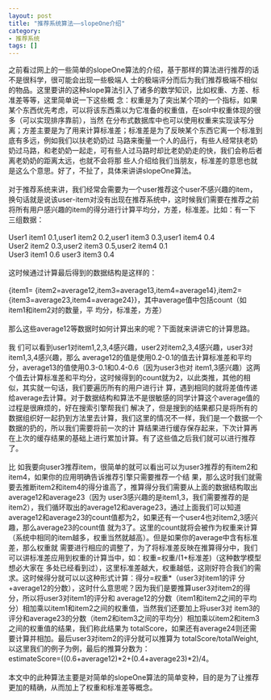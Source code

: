 ```yaml
---
layout: post
title: "推荐系统算法——slopeOne介绍"
category: 
- 推荐系统
tags: []
---
```




之前看过网上的一些简单的slopeOne算法的介绍，基于那样的算法进行推荐的话不是很科学，很可能会出现一些极端人 士的极端评分而后为我们推荐极端不相似的物品。这里要讲的这种slope算法引入了诸多的数学知识，比如权重、方差、标准差等等，这里简单说一下这些概 念：权重是为了突出某个项的一个指标，如果某个东西优先考虑，可以将该东西乘以为它准备的权重值，在solr中权重体现的很多（可以实现排序靠前），当然 在分布式数据库中也可以使用权重来实现读写分离；方差主要是为了用来计算标准差；标准差是为了反映某个东西它离一个标准到底有多远，例如我们以扶老奶奶过 马路来衡量一个人的品行，有些人经常扶老奶奶过马路，和老奶奶一起走，可有些人过马路时却比老奶奶走的快，我们会称后者离老奶奶的距离太远，也就不会将那 些人介绍给我们当朋友，标准差的意思也就是这么个意思。好了，不扯了，具体来讲讲slopeOne算法。</br></br>
对于推荐系统来讲，我们经常会需要为一个user推荐这个user不感兴趣的item，换句话就是说该user-item对没有出现在推荐系统中，这时候我们需要在推荐之前将所有用户感兴趣的item的得分进行计算平均分，方差，标准差。比如：有一下三组数据：</br></br>
User1 item1 0.1,user1 item2 0.2,user1 item3 0.3,user1 item4 0.4</br>
User2 item2 0.3,user2 item3 0.5,user2 item4 0.1</br>
User3 item1 0.6 user3 item3 0.4</br></br>
这时候通过计算最后得到的数据结构是这样的：</br></br>
{item1= {item2=average12,item3=average13,item4=average14},item2= {item3=average23,item4=average24}}，其中average值中包括count（如item1和item2对的数量，平 均分，标准差，方差）</br></br>
那么这些average12等数据时如何计算出来的呢？下面就来讲讲它的计算思路。</br></br>
我 们可以看到user1对item1,2,3,4感兴趣，user2对item2,3,4感兴趣，user3对item1,3,4感兴趣，那么 average12的值是使用0.2-0.1的值去计算标准差和平均分，average13的值使用0.3-0.1和0.4-0.6（因为user3也对 item1,3感兴趣）这两个值去计算标准差和平均分，这时候得到的count就为2，以此类推，其他的相似，其实就一句话，我们要遍历所有的用户进行计 算，遇到相同的就将差值传递给average去计算。对于数据结构和算法不是很敏感的同学计算这个average值的过程是很麻烦的，好在搜索引擎帮我们 解决了，但是搜到的结果都只是将所有的数据组织好一起扔到方法里去计算，我们这里的情况不一样，我们是一个数据一个数据的扔的，所以我们需要将前一次的计 算结果进行缓存保存起来，下次计算再在上次的缓存结果的基础上进行累加计算。有了这些值之后我们就可以进行推荐了。</br></br>
比 如我要向user3推荐item，很简单的就可以看出可以为user3推荐的有item2和item4，如果你的应用明确告诉推荐引擎只需要推荐一个结 果，那么这时我们就需要去推断item2和item4的得分谁高了，推算得分我们需要从上面的数据结构取出average12和average23（因为 user3感兴趣的是item1,3，我们需要推荐的是item2），我们循环取出的average12和average23，通过上面我们可以知道 average12和average23的count值都为2，如果还有一个user4也对item2,3感兴趣，那么average23的count值 就为3了。这里的count就将会被作为权重来计算（系统中相同的item越多，权重当然就越高）。但是如果你的average中含有标准差，那么权重就 需要进行相应的调整了，为了将标准差反映在推算得分中，我们可以讲标准差应用到权重的计算当中，如：权重=权重/(1+标准差)（这种数学模型想必大家在 多处已经看到过），这里标准差越大，权重越低，这刚好符合我们的需求。这时候得分就可以以这种形式计算：得分=权重*（user3对item1的评 分+average12的分数），这时什么意思呢？因为我们是要推算user3对item2的得分，所以将user3对item1的评分和 average12的分数（item1和item2之间的平均分）相加乘以item1和item2之间的权重值，当然我们还要加上将user3对 item3的评分和average23的分数（item2和item3之间的平均分）相加乘以item2和item3之间的权重值的结果，我们称此结果为 totalScore，如果还有average24则还需要计算并相加。最后user3对item2的评分就可以推算为 totalScore/totalWeight,以这里我们的例子为例，最后的推算分数为：</br>
estimateScore=((0.6+average12)*2+(0.4+average23)*2)/4。</br></br>
本文中的此种算法主要是对简单的slopeOne算法的简单变种，目的是为了让推荐更加的精确，从而加上了权重和标准差等概念。</br></br>